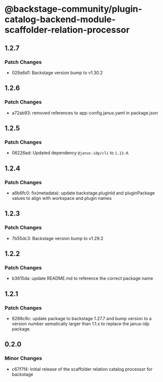 # @backstage-community/plugin-catalog-backend-module-scaffolder-relation-processor

## 1.2.7

### Patch Changes

- 029a6d1: Backstage version bump to v1.30.2

## 1.2.6

### Patch Changes

- a72ab93: removed references to app-config.janus.yaml in package.json

## 1.2.5

### Patch Changes

- 06226ad: Updated dependency `@janus-idp/cli` to `1.13.0`.

## 1.2.4

### Patch Changes

- a6b6fc0: fix(metadata): update backstage.pluginId and pluginPackage values to align with workspace and plugin names

## 1.2.3

### Patch Changes

- 7b55dc3: Backstage version bump to v1.29.2

## 1.2.2

### Patch Changes

- b3615da: update README.md to reference the correct package name

## 1.2.1

### Patch Changes

- 8288c9c: update package to backstage 1.27.7 and bump version to a version number sematically larger than 1.1.x to replace the janus-idp package.

## 0.2.0

### Minor Changes

- c67f7f4: Initial release of the scaffolder relation catalog processor for backstage
